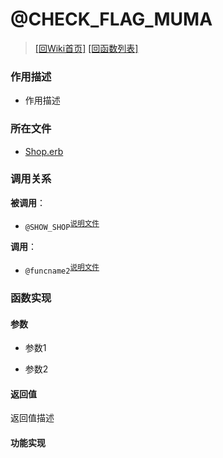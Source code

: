 ﻿# @CHECK_FLAG_MUMA

> [\[回Wiki首页\]](/Wiki) [\[回函数列表\]](/Wiki/function/README.md)

### 作用描述

+ 作用描述

### 所在文件

+ [Shop.erb](/ERB/SHOP/Shop.erb#L78-L135)

### 调用关系

**被调用**：

+ `@SHOW_SHOP`<sup>[说明文件](/Wiki/function/s/show_shop.md)</sup>

**调用**：

+ `@funcname2`<sup>[说明文件](/Wiki/function/func_template.md)</sup>

### 函数实现

#### 参数

+ 参数1

+ 参数2

#### 返回值

返回值描述

#### 功能实现
